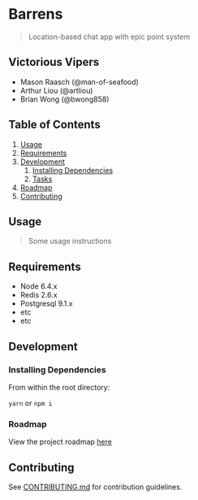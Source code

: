 # Barrens

> Location-based chat app with epic point system

## Victorious Vipers

  - Mason Raasch (@man-of-seafood)
  - Arthur Liou (@artliou)
  - Brian Wong (@bwong858)

## Table of Contents

1. [Usage](#Usage)
1. [Requirements](#requirements)
1. [Development](#development)
    1. [Installing Dependencies](#installing-dependencies)
    1. [Tasks](#tasks)
1. [Roadmap](#roadmap)
1. [Contributing](#contributing)

## Usage

> Some usage instructions

## Requirements

- Node 6.4.x
- Redis 2.6.x
- Postgresql 9.1.x
- etc
- etc

## Development

### Installing Dependencies

From within the root directory:

`yarn` or `npm i`

### Roadmap

View the project roadmap [here](LINK_TO_DOC)


## Contributing

See [CONTRIBUTING.md](CONTRIBUTING.md) for contribution guidelines.
